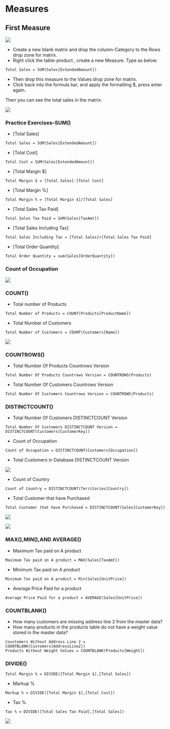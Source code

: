 # Measures

## First Measure

![](.gitbook/assets/image%20%286%29.png)

* Create a new blank matrix and drop the column-Category to the Rows drop zone for matrix. 
* Right click the table-product , create a new Measure. Type as below.

```text
Total Sales = SUM(Sales[ExtendedAmount])

```

* Then drop this measure to the Values drop zone for matrix.
* Click back into the formula bar, and apply the formatting $, press enter again.

Then you can see the total sales in the matrix.

![](.gitbook/assets/image%20%2839%29.png)

### Practice Exercises-SUM\(\)

* \[Total Sales\]

```text
Total Sales = SUM(Sales[ExtendedAmount])
```

* \[Total Cost\]

```text
Total Cost = SUM(Sales[ExtendedAmount])
```

* \[Total Margin $\]

```text
Total Margin $ = [Total Sales]-[Total Cost]
```

* \[Total Margin %\]

```text
Total Margin % = [Total Margin $]/[Total Sales]
```

* \[Total Sales Tax Paid\]

```text
Total Sales Tax Paid = SUM(Sales[TaxAmt])
```

* \[Total Sales Including Tax\]

```text
Total Sales Including Tax = [Total Sales]+[Total Sales Tax Paid]
```

* \[Total Order Quantity\]

```text
Total Order Quantity = sum(Sales[OrderQuantity])
```

### Count of Occupation

![](.gitbook/assets/image%20%2838%29.png)

### 

### COUNT\(\)

* Total number of Products

```text
Total Number of Products = COUNT(Products[ProductName])
```

* Total Number of Customers

```text
Total Number of Customers = COUNT(Customers[Name])
```

![](.gitbook/assets/image%20%2847%29.png)

### COUNTROWS\(\)

* Total Number Of Products Countrows Version

```text
Total Number Of Products Countrows Version = COUNTROWS(Products)
```

* Total Number Of Customers Countrows Version 

```text
Total Number Of Customers Countrows Version = COUNTROWS(Products)
```

### DISTINCTCOUNT\(\)

* Total Number Of Customers DISTINCTCOUNT Version 

```text
Total Number Of Customers DISTINCTCOUNT Version = DISTINCTCOUNT(Customers[CustomerKey])
```

* Count of Occupation

```text
Count of Occupation = DISTINCTCOUNT(Customers[Occupation])
```

* Total Customers in Database DISTINCTCOUNT Version

![](.gitbook/assets/image%20%2837%29.png)

* Count of Country

```text
Count of Country = DISTINCTCOUNT(Territories[Country])
```

* Total Customer that have Purchased

```text
Total Customer that have Purchased = DISTINCTCOUNT(Sales[CustomerKey])
```

![](.gitbook/assets/image%20%2811%29.png)

![](.gitbook/assets/image%20%2830%29.png)

### MAX\(\),MIN\(\),AND AVERAGE\(\)

* Maximum Tax paid on A product

```text
Maximum Tax paid on A product = MAX(Sales[TaxAmt])
```

* Minimum Tax paid on A product 

```text
Minimum Tax paid on A product = Min(Sales[UnitPrice])
```

* Average Price Paid for a product

```text
Average Price Paid for a product = AVERAGE(Sales[UnitPrice])
```

### COUNTBLANK\(\)

* How many customers are missing address line 2 from the master data?
* How many products in the products table do not have a weight value stored in the master data?

```text
Coustomers Without Address Line 2 = COUNTBLANK(Customers[AddressLine2])
Products Without Weight Values = COUNTBLANK(Products[Weight])
```

### DIVIDE\(\)

```text
Total Margin % = DIVIDE([Total Margin $],[Total Sales])
```

* Markup %

```text
Markup % = DIVIDE([Total Margin $],[Total Cost])
```

* Tax % 

```text
Tax % = DIVIDE([Total Sales Tax Paid],[Total Sales])
```

![](.gitbook/assets/image%20%2834%29.png)



